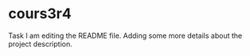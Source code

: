 # cours3r4
Task
I am editing the README file. Adding some more details about the project description.
